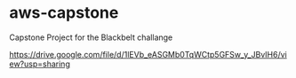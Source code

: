 # aws-capstone
Capstone Project for the Blackbelt challange

https://drive.google.com/file/d/1lEVb_eASGMb0TqWCtp5GFSw_y_JBvIH6/view?usp=sharing
